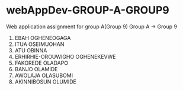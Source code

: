 # webAppDev-GROUP-A-GROUP9
Web application assignment for group A(Group 9)
Group A -> Group 9
1. EBAH OGHENEOGAGA
2. ITUA OSEIMUOHAN
3. ATU OBINNA
4. ERHIRHIE-OROUWIGHO  OGHENEKEVWE
5. FAKOREDE OLADAPO
6. BANJO OLAMIDE
7. AWOLAJA OLASUBOMI
8. AKINNIBOSUN OLUMIDE

